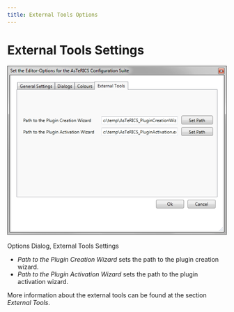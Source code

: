 ```yaml
---
title: External Tools Options
---
```


# External Tools Settings

![Screenshot: External Tools Settings](./img/External_Tools_settings.png "Screenshot: External Tools Settings")

Options Dialog, External Tools Settings

- _Path to the Plugin Creation Wizard_ sets the path to the plugin creation wizard.
- _Path to the Plugin Activation Wizard_ sets the path to the plugin activation wizard.

More information about the external tools can be found at the section _External Tools_.
